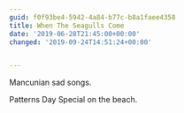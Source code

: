 ```yaml
---
guid: f0f93be4-5942-4a84-b77c-b8a1faee4358
title: When The Seagulls Come
date: '2019-06-28T21:45:00+00:00'
changed: '2019-09-24T14:51:24+00:00'


---
```


Mancunian sad songs. 

Patterns Day Special on the beach. 
